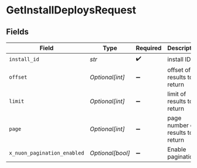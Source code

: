 # GetInstallDeploysRequest


## Fields

| Field                            | Type                             | Required                         | Description                      |
| -------------------------------- | -------------------------------- | -------------------------------- | -------------------------------- |
| `install_id`                     | *str*                            | :heavy_check_mark:               | install ID                       |
| `offset`                         | *Optional[int]*                  | :heavy_minus_sign:               | offset of results to return      |
| `limit`                          | *Optional[int]*                  | :heavy_minus_sign:               | limit of results to return       |
| `page`                           | *Optional[int]*                  | :heavy_minus_sign:               | page number of results to return |
| `x_nuon_pagination_enabled`      | *Optional[bool]*                 | :heavy_minus_sign:               | Enable pagination                |